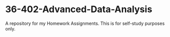 # 36-402-Advanced-Data-Analysis
A repository for my Homework Assignments. This is for self-study purposes only. 
